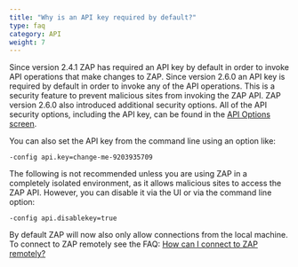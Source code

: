 ```yaml
---
title: "Why is an API key required by default?"
type: faq
category: API
weight: 7
---
```


Since version 2.4.1 ZAP has required an API key by default in order to invoke
API operations that make changes to ZAP. Since version 2.6.0 an API key is
required by default in order to invoke any of the API operations. This is a
security feature to prevent malicious sites from invoking the ZAP API. ZAP
version 2.6.0 also introduced additional security options. All of the API
security options, including the API key, can be found in the [API Options
screen](/docs/desktop/ui/dialogs/options/api/).

You can also set the API key from the command line using an option like:

    
    
    -config api.key=change-me-9203935709

The following is not recommended unless you are using ZAP in a completely isolated
environment, as it allows malicious sites to access the ZAP API. However, you
can disable it via the UI or via the command line option:

    
    
    -config api.disablekey=true

By default ZAP will now also only allow connections from the local machine. To
connect to ZAP remotely see the FAQ: [How can I connect to ZAP
remotely?](/faq/how-can-i-connect-to-zap-remotely/)
